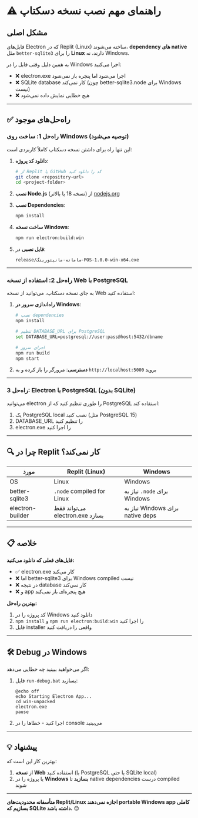 # ⚠️ راهنمای مهم نصب نسخه دسکتاپ

## مشکل اصلی

فایل‌های Electron که در Replit (Linux) ساخته می‌شوند، **dependency های native** مثل `better-sqlite3` را برای **Linux** دارند، نه Windows.

به همین دلیل وقتی فایل را در Windows اجرا می‌کنید:
- ❌ electron.exe اجرا می‌شود اما پنجره باز نمی‌شود
- ❌ SQLite database کار نمی‌کند (چون better-sqlite3.node برای Windows نیست)
- ❌ هیچ خطایی نمایش داده نمی‌شود

---

## ✅ راه‌حل‌های موجود

### راه‌حل 1: ساخت روی Windows (توصیه می‌شود)

این تنها راه برای داشتن نسخه دسکتاپ کاملاً کاربردی است:

1. **دانلود کد پروژه**:
   ```bash
   # از Replit یا GitHub کد را دانلود کنید
   git clone <repository-url>
   cd <project-folder>
   ```

2. **نصب Node.js** (نسخه 18 یا بالاتر) از [nodejs.org](https://nodejs.org/)

3. **نصب Dependencies**:
   ```bash
   npm install
   ```

4. **ساخت نسخه Windows**:
   ```bash
   npm run electron:build:win
   ```

5. **فایل نصبی** در:
   ```
   release/سامانه-مانیتورینگ-POS-1.0.0-win-x64.exe
   ```

---

### راه‌حل 2: استفاده از نسخه Web با PostgreSQL

به جای نسخه دسکتاپ، می‌توانید از نسخه Web استفاده کنید:

1. **راه‌اندازی سرور در Windows**:
   ```bash
   # نصب dependencies
   npm install
   
   # تنظیم DATABASE_URL برای PostgreSQL
   set DATABASE_URL=postgresql://user:pass@host:5432/dbname
   
   # اجرای سرور
   npm run build
   npm start
   ```

2. **دسترسی**: مرورگر را باز کرده و به `http://localhost:5000` بروید

---

### راه‌حل 3: Electron با PostgreSQL (بدون SQLite)

می‌توانید electron را طوری تنظیم کنید که از PostgreSQL استفاده کند:

1. یک PostgreSQL local نصب کنید (مثل PostgreSQL 15)
2. DATABASE_URL را تنظیم کنید
3. electron.exe را اجرا کنید

---

## 🔍 چرا در Replit کار نمی‌کند؟

| مورد | Replit (Linux) | Windows |
|------|---------------|---------|
| OS | Linux | Windows |
| better-sqlite3 | `.node` compiled for Linux | نیاز به `.node` برای Windows |
| electron-builder | می‌تواند فقط electron.exe بسازد | نیاز به Windows برای native deps |

---

## 📋 خلاصه

**فایل‌های فعلی که دانلود می‌کنید:**
- ✅ electron.exe کار می‌کند
- ❌ اما better-sqlite3 برای Windows compiled نیست
- ❌ در نتیجه database کار نمی‌کند
- ❌ و app هیچ پنجره‌ای باز نمی‌کند

**بهترین راه‌حل:**
1. کد پروژه را در Windows دانلود کنید
2. `npm install` و `npm run electron:build:win` را اجرا کنید
3. فایل installer واقعی را دریافت کنید

---

## 🛠️ Debug در Windows

اگر می‌خواهید ببینید چه خطایی می‌دهد:

1. فایل `run-debug.bat` بسازید:
   ```batch
   @echo off
   echo Starting Electron App...
   cd win-unpacked
   electron.exe
   pause
   ```

2. اجرا کنید - خطاها را در console می‌بینید

---

## 💡 پیشنهاد

بهترین کار این است که:
1. از **نسخه Web** استفاده کنید (با PostgreSQL یا حتی SQLite local)
2. یا پروژه را در **Windows بسازید** تا native dependencies درست compiled شوند

---

**متأسفانه محدودیت‌های Replit/Linux اجازه نمی‌دهند portable Windows app کاملی بسازیم که SQLite داشته باشد.** 😔
